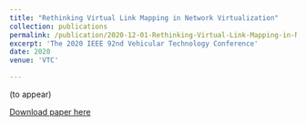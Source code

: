 ```yaml
---
title: "Rethinking Virtual Link Mapping in Network Virtualization"
collection: publications
permalink: /publication/2020-12-01-Rethinking-Virtual-Link-Mapping-in-Network-Virtualization
excerpt: 'The 2020 IEEE 92nd Vehicular Technology Conference'
date: 2020
venue: 'VTC'

---
```

(to appear)

[Download paper here](http://khoantd2010.github.io/files/paper3.pdf)


